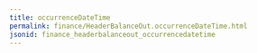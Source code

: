 ```yaml
---
title: occurrenceDateTime
permalink: finance/HeaderBalanceOut.occurrenceDateTime.html
jsonid: finance_headerbalanceout_occurrencedatetime
---
```

